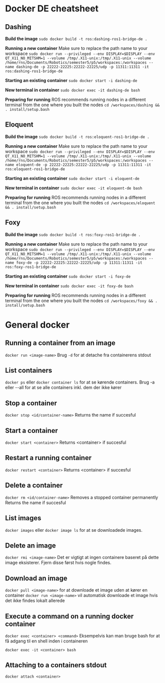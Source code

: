 # Docker DE cheatsheet

## Dashing
**Build the image**
`sudo docker build -t ros:dashing-ros1-bridge-de .`

**Running a new container**
Make sure to replace the path name to your workspace
`sudo docker run --privileged --env DISPLAY=$DISPLAY --env QT_X11_NO_MITSHM=1 --volume /tmp/.X11-unix:/tmp/.X11-unix --volume /home/rns/Documents/Robotics/semester5/p5/workspaces:/workspaces --name dashing-de -p 22222-22225:22222-22225/udp -p 11311:11311 -it ros:dashing-ros1-bridge-de`

**Starting an existing container**
`sudo docker start -i dashing-de`

**New terminal in container**
`sudo docker exec -it dashing-de bash`

**Preparing for running**
ROS recommends running nodes in a different terminal from the one where you built the nodes
`cd /workspaces/dashing && . install/setup.bash`

## Eloquent
**Build the image**
`sudo docker build -t ros:eloquent-ros1-bridge-de .`

**Running a new container**
Make sure to replace the path name to your workspace
`sudo docker run --privileged --env DISPLAY=$DISPLAY --env QT_X11_NO_MITSHM=1 --volume /tmp/.X11-unix:/tmp/.X11-unix --volume /home/rns/Documents/Robotics/semester5/p5/workspaces:/workspaces --name eloquent-de -p 22222-22225:22222-22225/udp -p 11311:11311 -it ros:eloquent-ros1-bridge-de`

**Starting an existing container**
`sudo docker start -i eloquent-de`

**New terminal in container**
`sudo docker exec -it eloquent-de bash`

**Preparing for running**
ROS recommends running nodes in a different terminal from the one where you built the nodes
`cd /workspaces/eloquent && . install/setup.bash`

## Foxy
**Build the image**
`sudo docker build -t ros:foxy-ros1-bridge-de .`

**Running a new container**
Make sure to replace the path name to your workspace
`sudo docker run --privileged --env DISPLAY=$DISPLAY --env QT_X11_NO_MITSHM=1 --volume /tmp/.X11-unix:/tmp/.X11-unix --volume /home/rns/Documents/Robotics/semester5/p5/workspaces:/workspaces --name foxy-de -p 22222-22225:22222-22225/udp -p 11311:11311 -it ros:foxy-ros1-bridge-de`

**Starting an existing container**
`sudo docker start -i foxy-de`

**New terminal in container**
`sudo docker exec -it foxy-de bash`

**Preparing for running**
ROS recommends running nodes in a different terminal from the one where you built the nodes
`cd /workspaces/foxy && . install/setup.bash`

# General docker
## Running a container from an image
```docker run <image-name>```
Brug ```-d``` for at detache fra containerens stdout

## List containers
```docker ps``` eller ```docker container ls``` for at se kørende containers. Brug -a eller --all for at se alle containers inkl. dem der ikke kører

## Stop a container
```docker stop <id/container-name>```
Returns the name if succesful 

## Start a container
```docker start <container>```
Returns \<container> if succesful

## Restart a running container
```docker restart <container>```
Returns \<container> if succesful

## Delete a container
```docker rm <id/container-name>```
Removes a stopped container permanently
Returns the name if succesful

## List images
```docker images``` eller ```docker image ls``` for at se downloadede images.

## Delete an image
```docker rmi <image-name>```
Det er vigtigt at ingen containere baseret på dette image eksisterer. Fjern disse først hvis nogle findes.

## Download an image
```docker pull <image-name>``` for at downloade et image uden at kører en container
```docker run <image-name>``` vil automatisk downloade et image hvis det ikke findes lokalt allerede

## Execute a command on a running docker container
```docker exec <container> <command>```
Eksempelvis kan man bruge bash for at få adgang til en shell inden i containeren

```docker exec -it <container> bash```

## Attaching to a containers stdout
```docker attach <container>```
